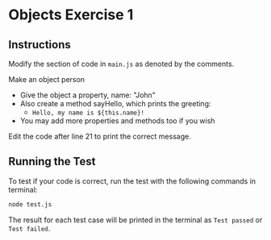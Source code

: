 # Objects Exercise 1
## Instructions
Modify the section of code in ```main.js``` as denoted by the comments.

Make an object person
- Give the object a property, name: "John"
- Also create a method sayHello, which prints the greeting:
    - `Hello, my name is ${this.name}!`
- You may add more properties and methods too if you wish


Edit the code after line 21 to print the correct message. 

## Running the Test
To test if your code is correct, run the test with the following commands in terminal:
```bash
node test.js
```

The result for each test case will be printed in the terminal as ```Test passed``` or ```Test failed```.


